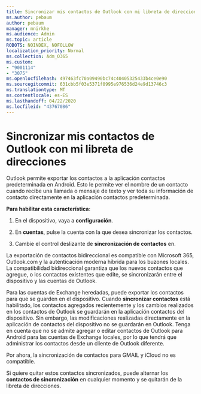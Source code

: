```yaml
---
title: Sincronizar mis contactos de Outlook con mi libreta de direcciones
ms.author: pebaum
author: pebaum
manager: mnirkhe
ms.audience: Admin
ms.topic: article
ROBOTS: NOINDEX, NOFOLLOW
localization_priority: Normal
ms.collection: Adm_O365
ms.custom:
- "9001114"
- "3075"
ms.openlocfilehash: 497463fc70a09490bc74c40405325433b4ce0e90
ms.sourcegitcommit: 631cbb5f03e5371f0995e976536d24e9d13746c3
ms.translationtype: MT
ms.contentlocale: es-ES
ms.lasthandoff: 04/22/2020
ms.locfileid: "43767086"
---
```

# <a name="sync-my-outlook-contacts-to-my-address-book"></a>Sincronizar mis contactos de Outlook con mi libreta de direcciones

Outlook permite exportar los contactos a la aplicación contactos predeterminada en Android. Esto le permite ver el nombre de un contacto cuando recibe una llamada o mensaje de texto y ver toda su información de contacto directamente en la aplicación contactos predeterminada.
 
**Para habilitar esta característica**:
 
1. En el dispositivo, vaya a **configuración**.

2. En **cuentas**, pulse la cuenta con la que desea sincronizar los contactos.

3. Cambie el control deslizante de **sincronización de contactos** en.
 
La exportación de contactos bidireccional es compatible con Microsoft 365, Outlook.com y la autenticación moderna híbrida para los buzones locales. La compatibilidad bidireccional garantiza que los nuevos contactos que agregue, o los contactos existentes que edite, se sincronizarán entre el dispositivo y las cuentas de Outlook.
 
Para las cuentas de Exchange heredadas, puede exportar los contactos para que se guarden en el dispositivo. Cuando **sincronizar contactos** está habilitado, los contactos agregados recientemente y los cambios realizados en los contactos de Outlook se guardarán en la aplicación contactos del dispositivo. Sin embargo, las modificaciones realizadas directamente en la aplicación de contactos del dispositivo no se guardarán en Outlook. Tenga en cuenta que no se admite agregar o editar contactos de Outlook para Android para las cuentas de Exchange locales, por lo que tendrá que administrar los contactos desde un cliente de Outlook diferente.
 
Por ahora, la sincronización de contactos para GMAIL y iCloud no es compatible.
 
Si quiere quitar estos contactos sincronizados, puede alternar los **contactos de sincronización** en cualquier momento y se quitarán de la libreta de direcciones.
